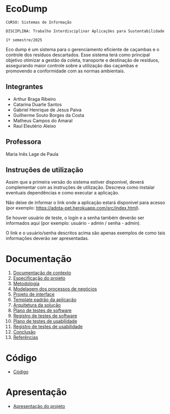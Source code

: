 # EcoDump

`CURSO: Sistemas de Informação`

`DISCIPLINA: Trabalho Interdisciplinar Aplicações para Sustentabilidade`

`1º semestre/2025`

Eco dump é um sistema para o gerenciamento eficiente de caçambas e o controle dos resíduos descartados. Esse sistema terá como principal objetivo otimizar a gestão da coleta, transporte e destinação de resíduos, assegurando maior controle sobre a utilização das caçambas e promovendo a conformidade com as normas ambientais.

## Integrantes

* Arthur Braga Ribeiro
* Catarina Duarte Santos
* Gabriel Henrique de Jesus Paiva
* Guilherme Souto Borges da Costa
* Matheus Campos do Amaral
* Raul Eleutério Aleixo

## Professora

Maria Inês Lage de Paula

## Instruções de utilização

Assim que a primeira versão do sistema estiver disponível, deverá complementar com as instruções de utilização. Descreva como instalar eventuais dependências e como executar a aplicação.

Não deixe de informar o link onde a aplicação estará disponível para acesso (por exemplo: https://adota-pet.herokuapp.com/src/index.html).

Se houver usuário de teste, o login e a senha também deverão ser informados aqui (por exemplo: usuário - admin / senha - admin).

O link e o usuário/senha descritos acima são apenas exemplos de como tais informações deverão ser apresentadas.

# Documentação

<ol>
<li><a href="docs/01-Contexto.md"> Documentação de contexto</a></li>
<li><a href="docs/02-Especificacao.md"> Especificação do projeto</a></li>
<li><a href="docs/03-Metodologia.md"> Metodologia</a></li>
<li><a href="docs/04-Modelagem-processos-negocio.md"> Modelagem dos processos de negócios</a></li>
<li><a href="docs/05-Projeto-interface.md"> Projeto de interface</a></li>
<li><a href="docs/06-Template-padrao.md"> Template padrão da aplicação</a></li>
<li><a href="docs/07-Arquitetura-solucao.md"> Arquitetura da solução</a></li>
<li><a href="docs/08-Plano-testes-software.md"> Plano de testes de software</a></li>
<li><a href="docs/09-Registro-testes-software.md"> Registro de testes de software</a></li>
<li><a href="docs/10-Plano-testes-usabilidade.md"> Plano de testes de usabilidade</a></li>
<li><a href="docs/11-Registro-testes-usabilidade.md"> Registro de testes de usabilidade</a></li>
<li><a href="docs/12-Conclusao.md"> Conclusão</a></li>
<li><a href="docs/13-Referencias.md"> Referências</a></li>
</ol>

# Código

* <a href="src/README.md">Código</a>

# Apresentação

* <a href="presentation/README.md">Apresentação do projeto</a>
